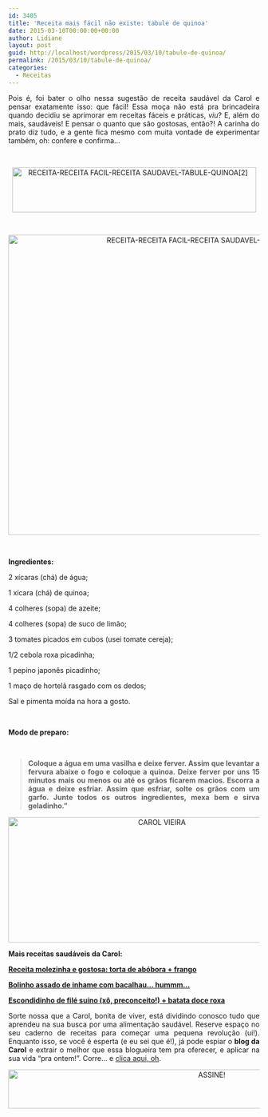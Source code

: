 ```yaml
---
id: 3405
title: 'Receita mais fácil não existe: tabule de quinoa'
date: 2015-03-10T00:00:00+00:00
author: Lidiane
layout: post
guid: http://localhost/wordpress/2015/03/10/tabule-de-quinoa/
permalink: /2015/03/10/tabule-de-quinoa/
categories:
  - Receitas
---
```

<p align="justify">
  Pois é, foi bater o olho nessa sugestão de receita saudável da Carol e pensar exatamente isso: que fácil! Essa moça não está pra brincadeira quando decidiu se aprimorar em receitas fáceis e práticas, <em>viu</em>? E, além do mais, saudáveis! E pensar o quanto que são gostosas, então?! A carinha do prato diz tudo, e a gente fica mesmo com muita vontade de experimentar também, oh: confere e confirma…
</p>

&nbsp;

<p align="center">
  <a href="http://www.trololodemulher.com.br/blog/wp-content/uploads/2015/03/RECEITA-RECEITA-FACIL-RECEITA-SAUDAVEL-TABULE-QUINOA2.png"><img class="alignnone size-full wp-image-10824" src="http://www.trololodemulher.com.br/blog/wp-content/uploads/2015/03/RECEITA-RECEITA-FACIL-RECEITA-SAUDAVEL-TABULE-QUINOA2.png" alt="RECEITA-RECEITA FACIL-RECEITA SAUDAVEL-TABULE-QUINOA[2]" width="489" height="90" /></a>
</p>

&nbsp;

<p align="center">
  <a href="http://www.trololodemulher.com.br/blog/wp-content/uploads/2015/03/RECEITA-RECEITA-FACIL-RECEITA-SAUDAVEL-TABULE-QUINOA.jpg"><img class="alignnone size-full wp-image-10823" src="http://www.trololodemulher.com.br/blog/wp-content/uploads/2015/03/RECEITA-RECEITA-FACIL-RECEITA-SAUDAVEL-TABULE-QUINOA.jpg" alt="RECEITA-RECEITA FACIL-RECEITA SAUDAVEL-TABULE-QUINOA" width="800" height="600" /></a>
</p>

&nbsp;

**Ingredientes:**

2 xícaras (chá) de água;

1 xícara (chá) de quinoa;

4 colheres (sopa) de azeite;

4 colheres (sopa) de suco de limão;

3 tomates picados em cubos (usei tomate cereja);

1/2 cebola roxa picadinha;

1 pepino japonês picadinho;

1 maço de hortelã rasgado com os dedos;

Sal e pimenta moída na hora a gosto.

&nbsp;

**Modo de preparo:**

&nbsp;

> <p align="justify">
>   <strong>Coloque a água em uma vasilha e deixe ferver. Assim que levantar a fervura abaixe o fogo e coloque a quinoa. Deixe ferver por uns 15 minutos mais ou menos ou até os grãos ficarem macios. Escorra a água e deixe esfriar. Assim que esfriar, solte os grãos com um garfo. Junte todos os outros ingredientes, mexa bem e sirva geladinho.”</strong>
> </p>

<p align="center">
  <a href="http://www.trololodemulher.com.br/blog/wp-content/uploads/2014/07/CAROL-VIEIRA.png"><img class="alignnone size-full wp-image-10204" src="http://www.trololodemulher.com.br/blog/wp-content/uploads/2014/07/CAROL-VIEIRA.png" alt="CAROL VIEIRA" width="600" height="251" /></a>
</p>

<p align="justify">
  <strong>Mais receitas saudáveis da Carol:</strong>
</p>

<p align="justify">
  <a href="http://www.trololodemulher.com.br/2014/11/05/receita-torta-abobora-frango/" target="_blank"><strong>Receita molezinha e gostosa: torta de abóbora + frango</strong></a>
</p>

<p align="justify">
  <a href="http://www.trololodemulher.com.br/2014/11/19/inhame-assado-bacalhau/" target="_blank"><strong>Bolinho assado de inhame com bacalhau… hummm…</strong></a>
</p>

<p align="justify">
  <a href="http://www.trololodemulher.com.br/2014/10/15/escondidinho-file-suino/" target="_blank"><strong>Escondidinho de filé suíno (xô, preconceito!) + batata doce roxa</strong></a>
</p>

<p align="justify">
  Sorte nossa que a Carol, bonita de viver, está dividindo conosco tudo que aprendeu na sua busca por uma alimentação saudável. Reserve espaço no seu caderno de receitas para começar uma pequena revolução (ui!). Enquanto isso, se você é esperta (e eu sei que é!), já pode espiar o <strong>blog da Carol</strong> e extrair o melhor que essa blogueira tem pra oferecer, e aplicar na sua vida “pra ontem!”. Corre… e <a href="http://mundocarolvieira.blogspot.com.br/" target="_blank">clica aqui, oh</a>.
</p>

<p align="center">
  <a href="http://feedburner.google.com/fb/a/mailverify?uri=blogbichafemea&loc=pt_BR" target="_blank"><img class="alignnone size-full wp-image-10439" src="http://www.trololodemulher.com.br/blog/wp-content/uploads/2014/09/ASSINE.png" alt="ASSINE!" width="800" height="78" /></a>
</p>

<p align="justify">